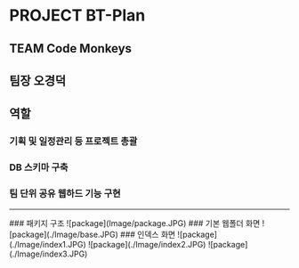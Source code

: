 PROJECT BT-Plan
================
TEAM Code Monkeys
------------
## 팀장 오경덕
## 역할
### 기획 및 일정관리 등 프로젝트 총괄
### DB 스키마 구축
### 팀 단위 공유 웹하드 기능 구현
<hr>
### 패키지 구조
![package](Image/package.JPG)
### 기본 웹폴더 화면
![package](./Image/base.JPG)
### 인덱스 화면
![package](./Image/index1.JPG)
![package](./Image/index2.JPG)
![package](./Image/index3.JPG)
